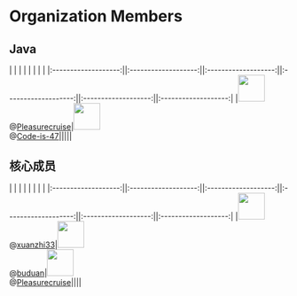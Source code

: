 # Organization Members
## Java
|  |  |  |  |  |  | |
|:-------------------:||:-------------------:||:-------------------:||:-------------------:||:-------------------:||:-------------------:|
|<img height='48' width='48' src='https://avatars.githubusercontent.com/u/144885467?v=4'><br>@[Pleasurecruise](https://github.com/Pleasurecruise)|<img height='48' width='48' src='https://avatars.githubusercontent.com/u/174010131?v=4'><br>@[Code-is-47](https://github.com/Code-is-47)|||||

## 核心成员
|  |  |  |  |  |  | |
|:-------------------:||:-------------------:||:-------------------:||:-------------------:||:-------------------:||:-------------------:|
|<img height='48' width='48' src='https://avatars.githubusercontent.com/u/37460139?v=4'><br>@[xuanzhi33](https://github.com/xuanzhi33)|<img height='48' width='48' src='https://avatars.githubusercontent.com/u/39254250?v=4'><br>@[buduan](https://github.com/buduan)|<img height='48' width='48' src='https://avatars.githubusercontent.com/u/144885467?v=4'><br>@[Pleasurecruise](https://github.com/Pleasurecruise)||||

